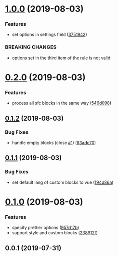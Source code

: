 # [1.0.0](https://github.com/meteorlxy/eslint-plugin-prettier-vue/compare/v0.2.0...v1.0.0) (2019-08-03)

### Features

* set options in settings field ([3751942](https://github.com/meteorlxy/eslint-plugin-prettier-vue/commit/3751942))


### BREAKING CHANGES

* options set in the third item of the rule is not valid



# [0.2.0](https://github.com/meteorlxy/eslint-plugin-prettier-vue/compare/v0.1.2...v0.2.0) (2019-08-03)


### Features

* process all sfc blocks in the same way ([546d098](https://github.com/meteorlxy/eslint-plugin-prettier-vue/commit/546d098))



## [0.1.2](https://github.com/meteorlxy/eslint-plugin-prettier-vue/compare/v0.1.1...v0.1.2) (2019-08-03)


### Bug Fixes

* handle empty blocks (close [#1](https://github.com/meteorlxy/eslint-plugin-prettier-vue/issues/1)) ([83adc70](https://github.com/meteorlxy/eslint-plugin-prettier-vue/commit/83adc70))



## [0.1.1](https://github.com/meteorlxy/eslint-plugin-prettier-vue/compare/v0.1.0...v0.1.1) (2019-08-03)


### Bug Fixes

* set default lang of custom blocks to vue ([194d86a](https://github.com/meteorlxy/eslint-plugin-prettier-vue/commit/194d86a))



# [0.1.0](https://github.com/meteorlxy/eslint-plugin-prettier-vue/compare/v0.0.1...v0.1.0) (2019-08-03)


### Features

* specify prettier options ([957d17b](https://github.com/meteorlxy/eslint-plugin-prettier-vue/commit/957d17b))
* support style and custom blocks ([238912f](https://github.com/meteorlxy/eslint-plugin-prettier-vue/commit/238912f))



## 0.0.1 (2019-07-31)
